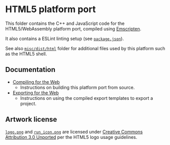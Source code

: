 # HTML5 platform port

This folder contains the C++ and JavaScript code for the HTML5/WebAssembly platform port,
compiled using [Emscripten](https://emscripten.org/).

It also contains a ESLint linting setup (see [`package.json`](package.json)).

See also [`misc/dist/html`](/misc/dist/html) folder for additional files used by
this platform such as the HTML5 shell.

## Documentation

- [Compiling for the Web](https://docs.godotengine.org/en/latest/development/compiling/compiling_for_web.html)
  - Instructions on building this platform port from source.
- [Exporting for the Web](https://docs.godotengine.org/en/latest/tutorials/export/exporting_for_web.html)
  - Instructions on using the compiled export templates to export a project.

## Artwork license

[`logo.png`](logo.png) and [`run_icon.png`](run_icon.png) are licensed under
[Creative Commons Attribution 3.0 Unported](https://www.w3.org/html/logo/faq.html#how-licenced)
per the HTML5 logo usage guidelines.
